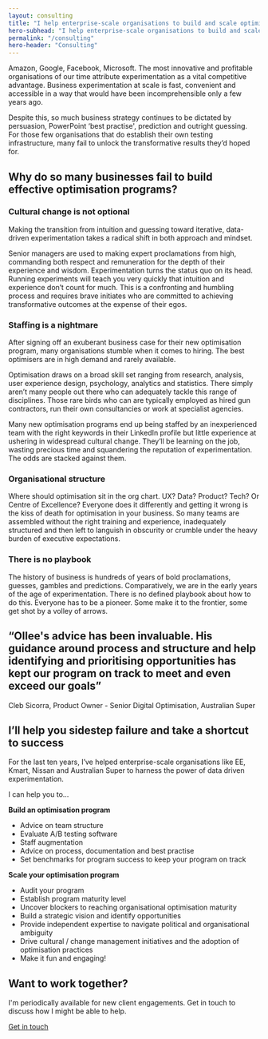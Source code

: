 ```yaml
---
layout: consulting
title: "I help enterprise-scale organisations to build and scale optimisation programs that get results"
hero-subhead: "I help enterprise-scale organisations to build and scale optimisation programs that get results"
permalink: "/consulting"
hero-header: "Consulting"
---
```



<p>Amazon, Google, Facebook, Microsoft. The most innovative and profitable organisations of our time attribute experimentation as a vital competitive advantage. Business experimentation at scale is fast, convenient and accessible in a way that would have been incomprehensible only a few years ago.</p>





Despite this, so much business strategy continues to be dictated by persuasion, PowerPoint ‘best practise', prediction and outright guessing. For those few organisations that do establish their own testing infrastructure, many fail to unlock the transformative results they’d hoped for.

<h2>Why do so many businesses fail to build effective optimisation programs?</h2>

<h3>
Cultural change is not optional
</h3>
<p>
Making the transition from intuition and guessing toward iterative, data-driven experimentation takes a radical shift in both approach and mindset.
</p>
<p>
Senior managers are used to making expert proclamations from high, commanding both respect and remuneration for the depth of their experience and wisdom. Experimentation turns the status quo on its head. Running experiments will teach you very quickly that intuition and experience don’t count for much. This is a confronting and humbling process and requires brave initiates who are committed to achieving transformative outcomes at the expense of their egos.
</p>
<h3>
Staffing is a nightmare
</h3>
<p>
After signing off an exuberant business case for their new optimisation program, many organisations stumble when it comes to hiring. The best optimisers are in high demand and rarely available.
</p>
<p>
Optimisation draws on a broad skill set ranging from research, analysis, user experience design, psychology, analytics and statistics. There simply aren’t many people out there who can adequately tackle this range of disciplines. Those rare birds who can are typically employed as hired gun contractors, run their own consultancies or work at specialist agencies.
</p>
<p>
Many new optimisation programs end up being staffed by an inexperienced team with the right keywords in their LinkedIn profile but little experience at ushering in widespread cultural change. They’ll be learning on the job, wasting precious time and squandering the reputation of experimentation. The odds are stacked against them.

</p>

<h3>
Organisational structure
</h3>
<p>
Where should optimisation sit in the org chart. UX? Data? Product? Tech? Or Centre of Excellence? Everyone does it differently and getting it wrong is the kiss of death for optimisation in your business. So many teams are assembled without the right training and experience, inadequately structured and then left to languish in obscurity or crumble under the heavy burden of executive expectations.</p>

<h3>
There is no playbook
</h3>
<p>
The history of business is hundreds of years of bold proclamations, guesses, gambles and predictions. Comparatively, we are in the early years of the age of experimentation. There is no defined playbook about how to do this. Everyone has to be a pioneer. Some make it to the frontier, some get shot by a volley of arrows.
</p>
				<div class="text-center my-5">
					<h2 class="smaller mb-2">“Ollee's advice has been invaluable. His guidance around process and structure and help identifying and prioritising opportunities has kept our program on track to meet and even exceed our goals”</h2>
					<p class="text-xs">Cleb Sicorra, Product Owner - Senior Digital Optimisation, Australian Super</p>
				</div>

<h2>
I’ll help you sidestep failure and take a shortcut to success
</h2>
<p>
For the last ten years, I’ve helped enterprise-scale organisations like EE, Kmart, Nissan and Australian Super to harness the power of data driven experimentation.
</p>
<p>
I can help you to...
</p>
<p>
<strong>
Build an optimisation program
</strong>
</p>
<ul class="list">
<li>Advice on team structure</li>
<li>Evaluate A/B testing software</li> 
<li>Staff augmentation</li>
<li>Advice on process, documentation and best practise</li>
<li>Set benchmarks for program success to keep your program on track</li>
</ul>

<p>
<strong>
Scale your optimisation program</strong>
</p>

<ul class="list">
<li>Audit your program</li>
<li>Establish program maturity level</li>
<li>Uncover blockers to reaching organisational optimisation maturity</li>
<li>Build a strategic vision and identify opportunities</li>
<li>Provide independent expertise to navigate political and organisational ambiguity</li>
<li>Drive cultural / change management initiatives and the adoption of optimisation practices</li>
<li>Make it fun and engaging!</li>
</ul>

<div class="border bg-warning px-5 py-5 mt-5">
<h2 class="mt-5">Want to work together? </h2>

<p>
I'm periodically available for new client engagements. Get in touch to discuss how I might be able to help.
</p>
<a class="btn btn-primary btn-lg mt-1" href="/services/free-consultation" id="">Get in touch</a>
</div>

</div>
